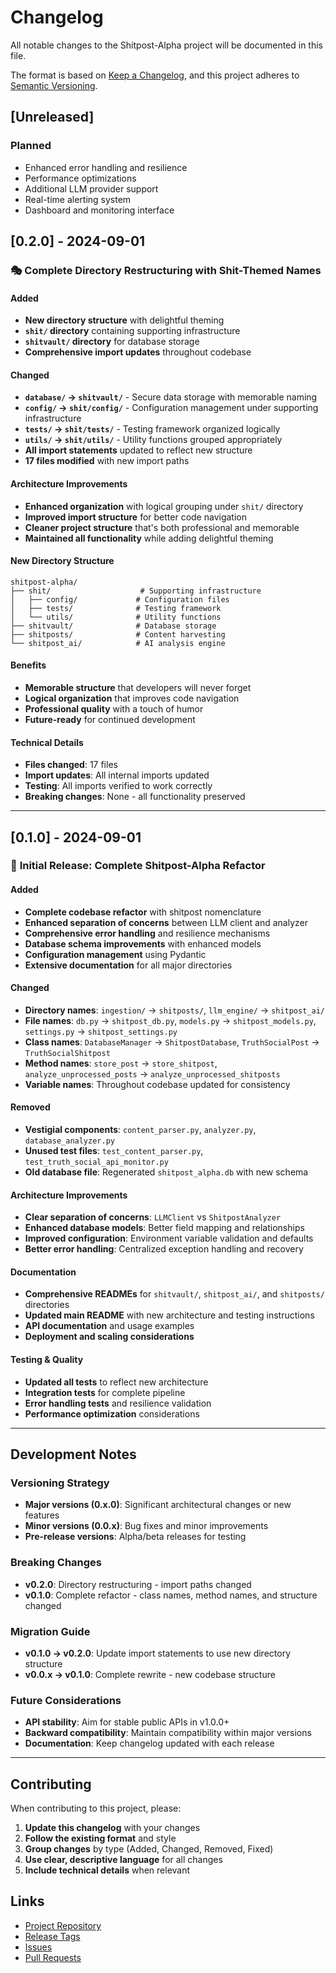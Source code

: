 # Changelog

All notable changes to the Shitpost-Alpha project will be documented in this file.

The format is based on [Keep a Changelog](https://keepachangelog.com/en/1.0.0/),
and this project adheres to [Semantic Versioning](https://semver.org/spec/v2.0.0.html).

## [Unreleased]

### Planned
- Enhanced error handling and resilience
- Performance optimizations
- Additional LLM provider support
- Real-time alerting system
- Dashboard and monitoring interface

## [0.2.0] - 2024-09-01

### 🎭 **Complete Directory Restructuring with Shit-Themed Names**

#### Added
- **New directory structure** with delightful theming
- **`shit/` directory** containing supporting infrastructure
- **`shitvault/` directory** for database storage
- **Comprehensive import updates** throughout codebase

#### Changed
- **`database/` → `shitvault/`** - Secure data storage with memorable naming
- **`config/` → `shit/config/`** - Configuration management under supporting infrastructure
- **`tests/` → `shit/tests/`** - Testing framework organized logically
- **`utils/` → `shit/utils/`** - Utility functions grouped appropriately
- **All import statements** updated to reflect new structure
- **17 files modified** with new import paths

#### Architecture Improvements
- **Enhanced organization** with logical grouping under `shit/` directory
- **Improved import structure** for better code navigation
- **Cleaner project structure** that's both professional and memorable
- **Maintained all functionality** while adding delightful theming

#### New Directory Structure
```
shitpost-alpha/
├── shit/                    # Supporting infrastructure
│   ├── config/             # Configuration files
│   ├── tests/              # Testing framework
│   └── utils/              # Utility functions
├── shitvault/              # Database storage
├── shitposts/              # Content harvesting
└── shitpost_ai/            # AI analysis engine
```

#### Benefits
- **Memorable structure** that developers will never forget
- **Logical organization** that improves code navigation
- **Professional quality** with a touch of humor
- **Future-ready** for continued development

#### Technical Details
- **Files changed**: 17 files
- **Import updates**: All internal imports updated
- **Testing**: All imports verified to work correctly
- **Breaking changes**: None - all functionality preserved

---

## [0.1.0] - 2024-09-01

### 🎉 **Initial Release: Complete Shitpost-Alpha Refactor**

#### Added
- **Complete codebase refactor** with shitpost nomenclature
- **Enhanced separation of concerns** between LLM client and analyzer
- **Comprehensive error handling** and resilience mechanisms
- **Database schema improvements** with enhanced models
- **Configuration management** using Pydantic
- **Extensive documentation** for all major directories

#### Changed
- **Directory names**: `ingestion/` → `shitposts/`, `llm_engine/` → `shitpost_ai/`
- **File names**: `db.py` → `shitpost_db.py`, `models.py` → `shitpost_models.py`, `settings.py` → `shitpost_settings.py`
- **Class names**: `DatabaseManager` → `ShitpostDatabase`, `TruthSocialPost` → `TruthSocialShitpost`
- **Method names**: `store_post` → `store_shitpost`, `analyze_unprocessed_posts` → `analyze_unprocessed_shitposts`
- **Variable names**: Throughout codebase updated for consistency

#### Removed
- **Vestigial components**: `content_parser.py`, `analyzer.py`, `database_analyzer.py`
- **Unused test files**: `test_content_parser.py`, `test_truth_social_api_monitor.py`
- **Old database file**: Regenerated `shitpost_alpha.db` with new schema

#### Architecture Improvements
- **Clear separation of concerns**: `LLMClient` vs `ShitpostAnalyzer`
- **Enhanced database models**: Better field mapping and relationships
- **Improved configuration**: Environment variable validation and defaults
- **Better error handling**: Centralized exception handling and recovery

#### Documentation
- **Comprehensive READMEs** for `shitvault/`, `shitpost_ai/`, and `shitposts/` directories
- **Updated main README** with new architecture and testing instructions
- **API documentation** and usage examples
- **Deployment and scaling considerations**

#### Testing & Quality
- **Updated all tests** to reflect new architecture
- **Integration tests** for complete pipeline
- **Error handling tests** and resilience validation
- **Performance optimization** considerations

---

## Development Notes

### Versioning Strategy
- **Major versions (0.x.0)**: Significant architectural changes or new features
- **Minor versions (0.0.x)**: Bug fixes and minor improvements
- **Pre-release versions**: Alpha/beta releases for testing

### Breaking Changes
- **v0.2.0**: Directory restructuring - import paths changed
- **v0.1.0**: Complete refactor - class names, method names, and structure changed

### Migration Guide
- **v0.1.0 → v0.2.0**: Update import statements to use new directory structure
- **v0.0.x → v0.1.0**: Complete rewrite - new codebase structure

### Future Considerations
- **API stability**: Aim for stable public APIs in v1.0.0+
- **Backward compatibility**: Maintain compatibility within major versions
- **Documentation**: Keep changelog updated with each release

---

## Contributing

When contributing to this project, please:

1. **Update this changelog** with your changes
2. **Follow the existing format** and style
3. **Group changes** by type (Added, Changed, Removed, Fixed)
4. **Use clear, descriptive language** for all changes
5. **Include technical details** when relevant

## Links

- [Project Repository](https://github.com/chrisrogers37/shitpost-alpha)
- [Release Tags](https://github.com/chrisrogers37/shitpost-alpha/tags)
- [Issues](https://github.com/chrisrogers37/shitpost-alpha/issues)
- [Pull Requests](https://github.com/chrisrogers37/shitpost-alpha/pulls)
